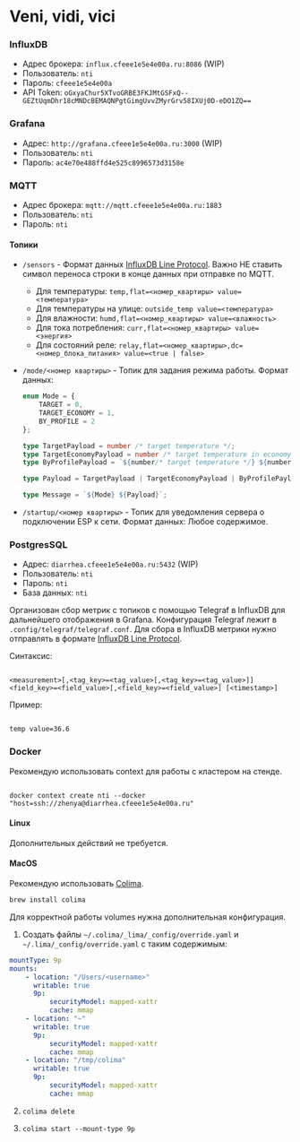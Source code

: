 # Veni, vidi, vici

### InfluxDB

-   Адрес брокера: `influx.cfeee1e5e4e00a.ru:8086` (WIP)
-   Пользователь: `nti`
-   Пароль: `cfeee1e5e4e00a`
-   API Token: `oGxyaChur5XTvoGRBE3FKJMtGSFxQ--GEZtUqmDhr18cMNDcBEMAQNPgtGimgUvvZMyrGrv58IXUj0D-eDO1ZQ==`

### Grafana

-   Адрес: `http://grafana.cfeee1e5e4e00a.ru:3000` (WIP)
-   Пользователь: `nti`
-   Пароль: `ac4e70e488ffd4e525c8996573d3158e`

### MQTT

-   Адрес брокера: `mqtt://mqtt.cfeee1e5e4e00a.ru:1883`
-   Пользователь: `nti`
-   Пароль: `nti`

#### Топики

-   `/sensors` - Формат данных [InfluxDB Line Protocol](https://docs.influxdata.com/influxdb/v2/reference/syntax/line-protocol/). Важно НЕ ставить символ переноса строки в конце данных при отправке по MQTT.

    -   Для температуры: `temp,flat=<номер_квартиры> value=<температура>`
    -   Для температуры на улице: `outside_temp value=<температура>`
    -   Для влажности: `humd,flat=<номер_квартиры> value=<влажность>`
    -   Для тока потребления: `curr,flat=<номер_квартиры> value=<энергия>`
    -   Для состояний реле: `relay,flat=<номер_квартиры>,dc=<номер_блока_питания> value=<true | false>`

-   `/mode/<номер квартиры>` - Топик для задания режима работы.
    Формат данных:

    ```typescript
    enum Mode = {
        TARGET = 0,
        TARGET_ECONOMY = 1,
        BY_PROFILE = 2
    };

    type TargetPayload = number /* target temperature */;
    type TargetEconomyPayload = number /* target temperature in economy mode */;
    type ByProfilePayload = `${number/* target temperature */} ${number /* estimated time in seconds */}`;

    type Payload = TargetPayload | TargetEconomyPayload | ByProfilePayload;

    type Message = `${Mode} ${Payload}`;
    ```

-   `/startup/<номер квартиры>` - Топик для уведомления сервера о подключении ESP к сети.
    Формат данных: Любое содержимое.

### PostgresSQL

-   Адрес: `diarrhea.cfeee1e5e4e00a.ru:5432` (WIP)
-   Пользователь: `nti`
-   Пароль: `nti`
-   База данных: `nti`

Организован сбор метрик с топиков c помощью Telegraf в InfluxDB для дальнейшего отображения в Grafana.
Конфигурация Telegraf лежит в `.config/telegraf/telegraf.conf`.
Для сбора в InfluxDB метрики нужно отправлять в формате [InfluxDB Line Protocol](https://docs.influxdata.com/influxdb/v2/reference/syntax/line-protocol/).

Синтаксис:

```

<measurement>[,<tag_key>=<tag_value>[,<tag_key>=<tag_value>]] <field_key>=<field_value>[,<field_key>=<field_value>] [<timestamp>]

```

Пример:

```

temp value=36.6

```

### Docker

Рекомендую использовать context для работы с кластером на стенде.

```

docker context create nti --docker "host=ssh://zhenya@diarrhea.cfeee1e5e4e00a.ru"

```

#### Linux

Дополнительных действий не требуется.

#### MacOS

Рекомендую использовать [Colima](https://github.com/abiosoft/colima).

```bash
brew install colima
```

Для корректной работы volumes нужна дополнительная конфигурация.

1. Создать файлы `~/.colima/_lima/_config/override.yaml` и `~/.lima/_config/override.yaml` с таким содержимым:

```yaml
mountType: 9p
mounts:
    - location: "/Users/<username>"
      writable: true
      9p:
          securityModel: mapped-xattr
          cache: mmap
    - location: "~"
      writable: true
      9p:
          securityModel: mapped-xattr
          cache: mmap
    - location: "/tmp/colima"
      writable: true
      9p:
          securityModel: mapped-xattr
          cache: mmap
```

2. `colima delete`

3. `colima start --mount-type 9p`
